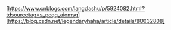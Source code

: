 [https://www.cnblogs.com/langdashu/p/5924082.html?tdsourcetag=s_pcqq_aiomsg]
[https://blog.csdn.net/legendaryhaha/article/details/80032808]
